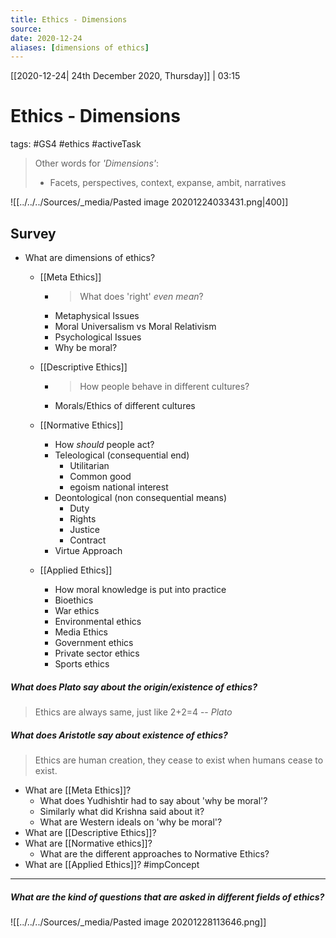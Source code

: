 ```yaml
---
title: Ethics - Dimensions
source:
date: 2020-12-24
aliases: [dimensions of ethics]
---
```


[[2020-12-24| 24th December 2020, Thursday]] | 03:15

# Ethics - Dimensions
tags: #GS4 #ethics #activeTask

> Other words for *'Dimensions'*:
>
> -   Facets, perspectives, context, expanse, ambit, narratives

![[../../../Sources/_media/Pasted image 20201224033431.png|400]]

## Survey
- What are dimensions of ethics?
	- [[Meta Ethics]] 
		- > What does 'right' *even mean*?
		- Metaphysical Issues
		- Moral Universalism vs Moral Relativism
		- Psychological Issues
		- Why be moral?

	- [[Descriptive Ethics]]
		- > How people behave in different cultures?
		- Morals/Ethics of different cultures

	- [[Normative Ethics]]
		- How *should* people act?
		- Teleological (consequential end)
			- Utilitarian
			- Common good
			- egoism national interest 
		- Deontological (non consequential means)
			- Duty
			- Rights
			- Justice
			- Contract
		- Virtue Approach
	- [[Applied Ethics]]
		- How moral knowledge is put into practice
		- Bioethics
		- War ethics
		- Environmental ethics
		- Media Ethics
		- Government ethics
		- Private sector ethics
		- Sports ethics

##### What does Plato say about the origin/existence of ethics?
> Ethics are always same, just like 2+2=4 -- <cite>Plato</cite>
<!--ID: 1609616331161-->

##### What does Aristotle say about existence of ethics?
> Ethics are human creation, they cease to exist when humans cease to exist.
	
- What are [[Meta Ethics]]?
	- What does Yudhishtir had to say about 'why be moral'?
	- Similarly what did Krishna said about it?
	- What are Western ideals on 'why be moral'?
- What are [[Descriptive Ethics]]?
- What are [[Normative ethics]]?
	- What are the different approaches to Normative Ethics?
- What are [[Applied Ethics]]? #impConcept
<!--ID: 1609616331189-->

----

##### What are the kind of questions that are asked in different fields of ethics?
![[../../../Sources/_media/Pasted image 20201228113646.png]]
<!--ID: 1609616331217-->

